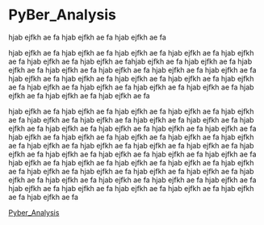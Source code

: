 # PyBer_Analysis
hjab ejfkh ae fa
hjab ejfkh ae fa
hjab ejfkh ae fa

hjab ejfkh ae fa
hjab ejfkh ae fa
hjab ejfkh ae fa
hjab ejfkh ae fa
hjab ejfkh ae fa
hjab ejfkh ae fa
hjab ejfkh ae fahjab ejfkh ae fa
hjab ejfkh ae fa
hjab ejfkh ae fa
hjab ejfkh ae fa
hjab ejfkh ae fa
hjab ejfkh ae fa
hjab ejfkh ae fa
hjab ejfkh ae fa
hjab ejfkh ae fa
hjab ejfkh ae fa
hjab ejfkh ae fa
hjab ejfkh ae fa
hjab ejfkh ae fa
hjab ejfkh ae fa
hjab ejfkh ae fa
hjab ejfkh ae fa
hjab ejfkh ae fa
hjab ejfkh ae fa
hjab ejfkh ae fa

hjab ejfkh ae fa
hjab ejfkh ae fa
hjab ejfkh ae fa
hjab ejfkh ae fa
hjab ejfkh ae fa
hjab ejfkh ae fa
hjab ejfkh ae fa
hjab ejfkh ae fa
hjab ejfkh ae fa
hjab ejfkh ae fa
hjab ejfkh ae fa
hjab ejfkh ae fa
hjab ejfkh ae fa
hjab ejfkh ae fa
hjab ejfkh ae fa
hjab ejfkh ae fa
hjab ejfkh ae fa
hjab ejfkh ae fa
hjab ejfkh ae fa
hjab ejfkh ae fa
hjab ejfkh ae fa
hjab ejfkh ae fa
hjab ejfkh ae fa
hjab ejfkh ae fa
hjab ejfkh ae fa
hjab ejfkh ae fa
hjab ejfkh ae fa
hjab ejfkh ae fa
hjab ejfkh ae fa
hjab ejfkh ae fa
hjab ejfkh ae fa
hjab ejfkh ae fa
hjab ejfkh ae fa
hjab ejfkh ae fa
hjab ejfkh ae fa
hjab ejfkh ae fa
hjab ejfkh ae fa
hjab ejfkh ae fa
hjab ejfkh ae fa
hjab ejfkh ae fa
hjab ejfkh ae fa
hjab ejfkh ae fa
hjab ejfkh ae fa
hjab ejfkh ae fa
hjab ejfkh ae fa
hjab ejfkh ae fa
hjab ejfkh ae fa
hjab ejfkh ae fa























[Pyber_Analysis](#PyBer_Analysis)
